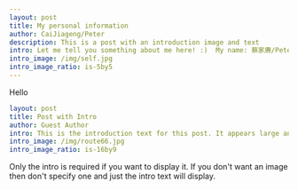 ```yaml
--- 
layout: post
title: My personal information
author: CaiJiageng/Peter
description: This is a post with an introduction image and text   
intro: Let me tell you something about me here! :)  My name: 蔡家赓/Peter/Cai_JiaGeng My_age: 20  My_Major: Electronic Information Engineering(EIE)
intro_image: /img/self.jpg
intro_image_ratio: is-5by5
---
```


Hello 

```yaml
layout: post
title: Post with Intro
author: Guest Author
intro: This is the introduction text for this post. It appears large and bold at the top of the post
intro_image: /img/route66.jpg
intro_image_ratio: is-16by9
```

Only the intro is required if you want to display it. If you don't want an image then don't specify one and just the intro text will display.
